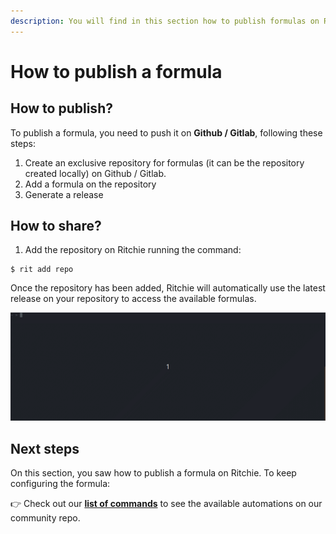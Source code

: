```yaml
---
description: You will find in this section how to publish formulas on Ritchie.
---
```


# How to publish a formula

## How to publish?

To publish a formula, you need to push it on **Github / Gitlab**, following these steps:

1. Create an exclusive repository for formulas \(it can be the repository created locally\) on Github / Gitlab.
2. Add a formula on the repository
3. Generate a release

## How to share?

1. Add the repository on Ritchie running the command: 

```text
$ rit add repo
```

Once the repository has been added, Ritchie will automatically use the latest release on your repository to access the available formulas.

![](../.gitbook/assets/rit-add-repo-3.gif)

## Next steps 

On this section, you saw how to publish a formula on Ritchie. To keep configuring the formula: 

👉 Check out our [**list of commands**](../developer/list-of-commands.md) to see the available automations on our community repo. 

